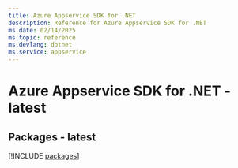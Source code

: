 ```yaml
---
title: Azure Appservice SDK for .NET
description: Reference for Azure Appservice SDK for .NET
ms.date: 02/14/2025
ms.topic: reference
ms.devlang: dotnet
ms.service: appservice
---
```

# Azure Appservice SDK for .NET - latest
## Packages - latest
[!INCLUDE [packages](appservice-index.md)]